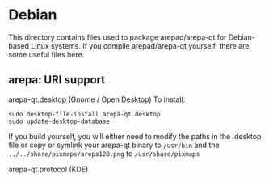 
Debian
====================
This directory contains files used to package arepad/arepa-qt
for Debian-based Linux systems. If you compile arepad/arepa-qt yourself, there are some useful files here.

## arepa: URI support ##


arepa-qt.desktop  (Gnome / Open Desktop)
To install:

	sudo desktop-file-install arepa-qt.desktop
	sudo update-desktop-database

If you build yourself, you will either need to modify the paths in
the .desktop file or copy or symlink your arepa-qt binary to `/usr/bin`
and the `../../share/pixmaps/arepa128.png` to `/usr/share/pixmaps`

arepa-qt.protocol (KDE)


